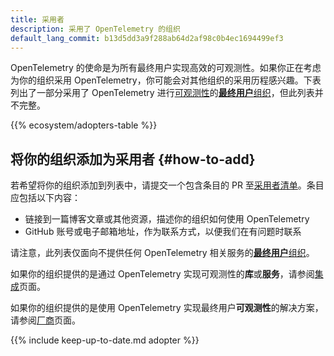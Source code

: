 ```yaml
---
title: 采用者
description: 采用了 OpenTelemetry 的组织
default_lang_commit: b13d5dd3a9f288ab64d2af98c0b4ec1694499ef3
---
```


OpenTelemetry 的使命是为所有最终用户实现高效的可观测性。如果你正在考虑为你的组织采用
OpenTelemetry，你可能会对其他组织的采用历程感兴趣。下表列出了一部分采用了 OpenTelemetry
进行[可观测性](/docs/concepts/observability-primer/)的[**最终用户**组织](https://www.cncf.io/enduser/)，但此列表并不完整。

{{% ecosystem/adopters-table %}}

## 将你的组织添加为采用者 {#how-to-add}

若希望将你的组织添加到列表中，请提交一个包含条目的 PR 至[采用者清单][adopters list]。条目应包括以下内容：

- 链接到一篇博客文章或其他资源，描述你的组织如何使用 OpenTelemetry
- GitHub 账号或电子邮箱地址，作为联系方式，以便我们在有问题时联系

请注意，此列表仅面向不提供任何 OpenTelemetry
相关服务的[**最终用户**组织](https://www.cncf.io/enduser/)。

如果你的组织提供的是通过 OpenTelemetry
实现可观测性的**库**或**服务**，请参阅[集成](/ecosystem/integrations/)页面。

如果你的组织提供的是使用 OpenTelemetry
实现最终用户**可观测性**的解决方案，请参阅[厂商](/ecosystem/vendors/)页面。

{{% include keep-up-to-date.md adopter %}}

[adopters list]: https://github.com/open-telemetry/opentelemetry.io/tree/main/data/ecosystem/adopters.yaml
